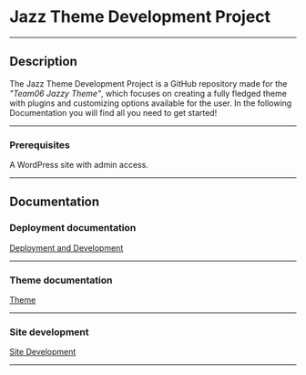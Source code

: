 # Jazz Theme Development Project

---

## Description

The Jazz Theme Development Project is a GitHub repository made for the *"Team06 Jazzy Theme"*, which focuses on creating a fully fledged theme with plugins and customizing options available for the user. In the following Documentation you will find all you need to get started!

---

### Prerequisites

A WordPress site with admin access.

---
## Documentation

### Deployment documentation

[Deployment and Development](DEPLOYMENT.md)

---

### Theme documentation

[Theme](theme.md)

---
### Site development

[Site Development](site.md)

---
